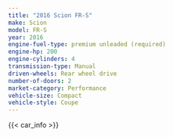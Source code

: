 ```yaml
---
title: "2016 Scion FR-S"
make: Scion
model: FR-S
year: 2016
engine-fuel-type: premium unleaded (required)
engine-hp: 200
engine-cylinders: 4
transmission-type: Manual
driven-wheels: Rear wheel drive
number-of-doors: 2
market-category: Performance
vehicle-size: Compact
vehicle-style: Coupe
---
```


{{< car_info >}}
